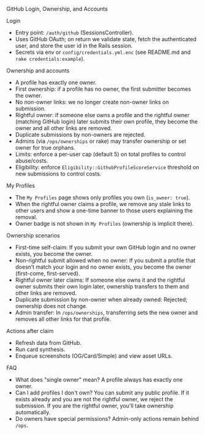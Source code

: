 GitHub Login, Ownership, and Accounts

Login

- Entry point: `/auth/github` (SessionsController).
- Uses GitHub OAuth; on return we validate state, fetch the authenticated user, and store the user
  id in the Rails session.
- Secrets via env or `config/credentials.yml.enc` (see README.md and `rake credentials:example`).

Ownership and accounts

- A profile has exactly one owner.
- First ownership: if a profile has no owner, the first submitter becomes the owner.
- No non-owner links: we no longer create non-owner links on submission.
- Rightful owner: if someone else owns a profile and the rightful owner (matching GitHub login)
  later submits their own profile, they become the owner and all other links are removed.
- Duplicate submissions by non-owners are rejected.
- Admins (via `/ops/ownerships` or rake) may transfer ownership or set owner for true orphans.
- Limits: enforce a per-user cap (default 5) on total profiles to control abuse/costs.
- Eligibility: enforce `Eligibility::GithubProfileScoreService` threshold on new submissions to
  control costs.

My Profiles

- The `My Profiles` page shows only profiles you own (`is_owner: true`).
- When the rightful owner claims a profile, we remove any stale links to other users and show a
  one-time banner to those users explaining the removal.
- Owner badge is not shown in `My Profiles` (ownership is implicit there).

Ownership scenarios

- First-time self-claim: If you submit your own GitHub login and no owner exists, you become the
  owner.
- Non-rightful submit allowed when no owner: If you submit a profile that doesn’t match your login
  and no owner exists, you become the owner (first-come, first-served).
- Rightful owner later claims: If someone else owns it and the rightful owner submits their own
  login later, ownership transfers to them and other links are removed.
- Duplicate submission by non-owner when already owned: Rejected; ownership does not change.
- Admin transfer: In `/ops/ownerships`, transferring sets the new owner and removes all other links
  for that profile.

Actions after claim

- Refresh data from GitHub.
- Run card synthesis.
- Enqueue screenshots (OG/Card/Simple) and view asset URLs.

FAQ

- What does "single owner" mean? A profile always has exactly one owner.
- Can I add profiles I don't own? You can submit any public profile. If it exists already and you
  are not the rightful owner, we reject the submission. If you are the rightful owner, you'll take
  ownership automatically.
- Do owners have special permissions? Admin-only actions remain behind `/ops`.
